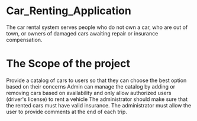 # Car_Renting_Application
The car rental system serves people who do not own a car, who are out of town, or owners of damaged cars awaiting repair or insurance compensation.

# The Scope of the project 

#### 
Provide a catalog of cars to users so that they can choose the best option based on their concerns
Admin can manage the catalog by adding or removing cars based on availability and only allow authorized users (driver's license) to rent a vehicle
The administrator should make sure that the rented cars must have valid insurance.
The administrator must allow the user to provide comments at the end of each trip.
